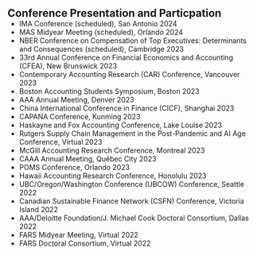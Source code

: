  
<h2 id="conference" style="margin: 2px 0px 0px;"> <br> 
<br> Conference Presentation and Particpation</h2>

<ul style="margin:0 0 5px;">
  <li><autocolor>IMA Conference (scheduled), San Antonio 2024</autocolor></li>
  <li><autocolor>MAS Midyear Meeting (scheduled), Orlando 2024</autocolor></li>
  <li><autocolor>NBER Conference on Compensation of Top Executives: Determinants and Consequences (scheduled), Cambridge 2023</autocolor></li>
  <li><autocolor>33rd Annual Conference on Financial Economics and Accounting (CFEA), New Brunswick 2023</autocolor></li>
  <li><autocolor>Contemporary Accounting Research (CAR) Conference, Vancouver 2023</autocolor></li>
  <li><autocolor>Boston Accounting Students Symposium, Boston 2023</autocolor></li>
  <li><autocolor>AAA Annual Meeting, Denver 2023</autocolor></li>
  <li><autocolor>China International Conference in Finance (CICF), Shanghai 2023</autocolor></li>
  <li><autocolor>CAPANA Conference, Kunming 2023</autocolor></li>
  <li><autocolor>Haskayne and Fox Accounting Conference, Lake Louise 2023</autocolor></li>
  <li><autocolor>Rutgers Supply Chain Management in the Post-Pandemic and AI Age Conference, Virtual 2023 </autocolor></li>
  <li><autocolor>McGill Accounting Research Conference, Montreal 2023</autocolor></li>
  <li><autocolor>CAAA Annual Meeting, Québec City 2023</autocolor></li>
  <li><autocolor>POMS Conference, Orlando 2023</autocolor></li>
  <li><autocolor>Hawaii Accounting Research Conference, Honolulu 2023 </autocolor></li>
  <li><autocolor>UBC/Oregon/Washington Conference (UBCOW) Conference, Seattle 2022</autocolor></li>
  <li><autocolor>Canadian Sustainable Finance Network (CSFN) Conference, Victoria Island 2022 </autocolor></li>
  <li><autocolor>AAA/Deloitte Foundation/J. Michael Cook Doctoral Consortium, Dallas 2022 </autocolor></li>
  <li><autocolor>FARS Midyear Meeting, Virtual 2022 </autocolor></li>
  <li><autocolor>FARS Doctoral Consortium, Virtual 2022</autocolor></li>
</ul>
